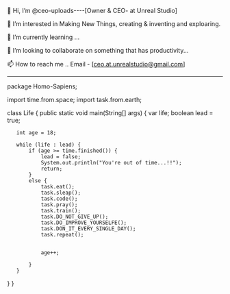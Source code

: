 👋 Hi, I’m @ceo-uploads----[Owner & CEO- at Unreal Studio]                                                                                 

👀 I’m interested in Making New Things, creating  & inventing and exploaring.

🌱 I’m currently learning ... 

💞️ I’m looking to collaborate on something that has productivity...

📫 How to reach me .. Email - [ceo.at.unrealstudio@gmail.com]



---------------------------------------------------------------------------

 package Homo-Sapiens;

 import time.from.space;
 import task.from.earth;

 class Life {
   public static void main(String[] args) {
       var life;
       boolean lead = true;

       int age = 18;

       while (life : lead) {
           if (age >= time.finished()) {
               lead = false;
               System.out.println("You're out of time...!!");
               return;
           }
           else {
               task.eat();
               task.sleap();
               task.code();
               task.pray();
               task.train();
               task.DO_NOT_GIVE_UP();
               task.DO_IMPROVE_YOURSELFE();
               task.DON_IT_EVERY_SINGLE_DAY();
               task.repeat();


               age++;
               
           }
       }
   }
}
